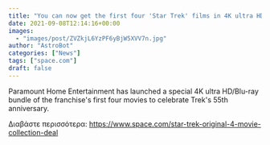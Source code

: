 ```yaml
---
title: "You can now get the first four 'Star Trek' films in 4K ultra HD and save 15% at Walmart"
date: 2021-09-08T12:14:16+00:00
images:
  - "images/post/ZVZkjL6YzPF6yBjW5XVV7n.jpg"
author: "AstroBot"
categories: ["News"]
tags: ["space.com"]
draft: false
---
```


Paramount Home Entertainment has launched a special 4K ultra HD/Blu-ray bundle of the franchise's first four movies to celebrate Trek's 55th anniversary. 

Διαβάστε περισσότερα: https://www.space.com/star-trek-original-4-movie-collection-deal
